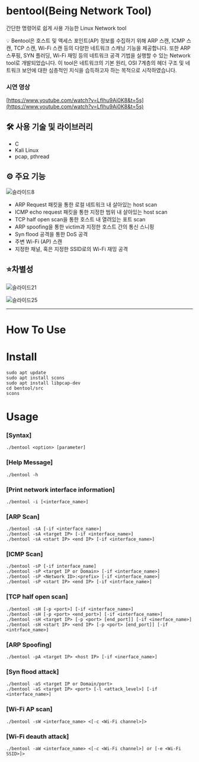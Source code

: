 # bentool(Being Network Tool)

간단한 명령어로 쉽게 사용 가능한 Linux Network tool

<aside>
💡 Bentool은 호스트 및 액세스 포인트(AP) 정보를 수집하기 위해 ARP 스캔, ICMP 스캔, TCP 스캔, Wi-Fi 스캔 등의 다양한 네트워크 스캐닝 기능을 제공합니다. 또한 ARP 스푸핑, SYN 플러딩, Wi-Fi 재밍 등의 네트워크 공격 기법을 실행할 수 있는 Network tool로 개발되었습니다. 이 tool은 네트워크의 기본 원리, OSI 7계층의 헤더 구조 및 네트워크 보안에 대한 심층적인 지식을 습득하고자 하는 목적으로 시작하였습니다.

</aside>

### 시연 영상

[https://www.youtube.com/watch?v=LfIhu9Ai0K8&t=5s](https://www.youtube.com/watch?v=LfIhu9Ai0K8&t=5s)

## 🛠️ 사용 기술 및 라이브러리

- C
- Kali Linux
- pcap, pthread

## ⚙️ 주요 기능

![슬라이드8](https://github.com/dev1ck/bentool/assets/96347313/15c69642-d3b0-4cb7-851a-fe8ad73af3a8)

- ARP Request 패킷을 통한 로컬 네트워크 내 살아있는 host scan
- ICMP echo request 패킷을 통한 지정한 범위 내 살아있는 host scan
- TCP half open scan을 통한 호스트 내 열려있는 포트 scan
- ARP spoofing을 통한 victim과 지정한 호스트 간의 통신 스니핑
- Syn flood 공격을 통한 DoS 공격
- 주변 Wi-Fi (AP) 스캔
- 지정한 채널, 혹은 지정한 SSID로의 Wi-Fi 재밍 공격

## ⭐차별성

![슬라이드21](https://github.com/dev1ck/bentool/assets/96347313/3addd075-5c4a-4efc-8707-d53c54dae055)

![슬라이드25](https://github.com/dev1ck/bentool/assets/96347313/fa03ad16-1c8c-4e26-a624-2772a2ae0567)

---

# How To Use

# Install

```
sudo apt update
sudo apt install scons
sudo apt install libpcap-dev
cd bentool/src
scons
```

# Usage

### [Syntax]

```
./bentool <option> [parameter]
```

### [Help Message]

```
./bentool -h
```

### [Print network interface information]

```
./bentool -i [<interface_name>]
```

### [ARP Scan]

```
./bentool -sA [-if <interface_name>]
./bentool -sA <target IP> [-if <interface_name>]
./bentool -sA <start IP> <end IP> [-if <interface_name>]
```

### [ICMP Scan]

```
./bentool -sP [-if interface_name]
./bentool -sP <target IP or Domain> [-if <interface_name>]
./bentool -sP <Network ID>:<prefix> [-if <interface_name>]
./bentool -sP <start IP> <end IP> [-if <intrface_name>]
```

### [TCP half open scan]

```
./bentool -sH [-p <port>] [-if <interface_name>]
./bentool -sH [-p <port> <end_port>] [-if <interface_name>]
./bentool -sH <target IP> [-p <port> [end_port]] [-if <inerface_name>]
./bentool -sH <start IP> <end IP> [-p <port> [end_port]] [-if <intrface_name>]
```

### [ARP Spoofing]

```
./bentool -pA <target IP> <host IP> [-if <inerface_name>]
```

### [Syn flood attack]

```
./bentool -aS <target IP or Domain/port>
./bentool -aS <target IP> <port> [-l <attack_level>] [-if <interface_name>]
```

### [Wi-Fi AP scan]

```
./bentool -sW <interface_name> <[-c <Wi-Fi channel>]>
```

### [Wi-Fi deauth attack]

```
./bentool -aW <interface_name> <[-c <Wi-Fi channel>] or [-e <Wi-Fi SSID>]>
```
